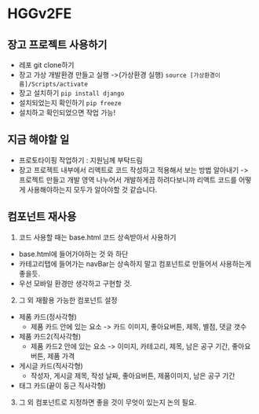 # HGGv2FE

## 장고 프로젝트 사용하기
- 레포 git clone하기
- 장고 가상 개발환경 만들고 실행 ->(가상환경 실행) `source [가상환경이름]/Scripts/activate`
- 장고 설치하기 `pip install django`
- 설치되었는지 확인하기 `pip freeze`
- 설치하고 확인되었으면 작업 가능!


## 지금 해야할 일
- 프로토타이핑 작업하기 : 지원님께 부탁드림
- 장고 프로젝트 내부에서 리액트로 코드 작성하고 적용해서 보는 방법 알아내기 -> 프로젝트 만들고 개발 영역 나누어서 개발하게끔 하려다보니까 리액트 코드를 어떻게 사용해야하는지 모두가 알아야할 것 같습니다.



## 컴포넌트 재사용
1. 코드 사용할 때는 base.html 코드 상속받아서 사용하기
  - base.html에 들어가야하는 것 <statusBar>와 하단 <Bar>
  - 카테고리탭에 들어가는 navBar는 상속하지 말고 컴포넌트로 만들어서 사용하는게 좋을듯.
  - 우선 모바일 환경만 생각하고 구현할 것.
  
2. 그 외 재활용 가능한 컴포넌트 설정
  - 제품 카드(정사각형)
    - 제품 카드 안에 있는 요소 -> 카드 이미지, 좋아요버튼, 제목, 별점, 댓글 갯수
  - 제품 카드2(직사각형)
    - 제품 카드2 안에 있는 요소 -> 이미지, 카테고리, 제목, 남은 공구 기간, 좋아요버튼, 제품 가격
  - 게시글 카드(직사각형)
    - 작성자, 게시글 제목, 작성 날짜, 좋아요버튼, 제품이미지, 남은 공구 기간
  - 태그 카드(끝이 둥근 직사각형)
  
 3. 그 외 컴포넌트로 지정하면 좋을 것이 무엇이 있는지 논의 필요.
  
